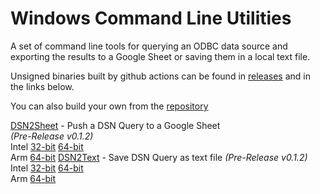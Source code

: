 # Windows Command Line Utilities

A set of command line tools for querying an ODBC data source and exporting the results to a Google Sheet or saving them in a local text file.

Unsigned binaries built by github actions can be found in [releases](https://github.com/coop-blake/DSN2Sheet/releases/tag/v0.1.2) and in the links below.

You can also build your own from the [repository](https://github.com/coop-blake/DSN2Sheet)

[DSN2Sheet](dsn2Sheet.html) - Push a DSN Query to a Google Sheet  
_(Pre-Release v0.1.2)_  
Intel [32-bit](https://github.com/coop-blake/DSN2Sheet/releases/download/v0.1.2/DSN2Sheet-dev-i686.exe) [64-bit](https://github.com/coop-blake/DSN2Sheet/releases/download/v0.1.2/DSN2Sheet-dev-x86_64.exe)  
Arm [64-bit](https://github.com/coop-blake/DSN2Sheet/releases/download/v0.1.2/DSN2Sheet-dev-aarch64.exe)
[DSN2Text](dsn2Text.html) - Save DSN Query as text file
_(Pre-Release v0.1.2)_  
Intel [32-bit](https://github.com/coop-blake/DSN2Sheet/releases/download/v0.1.2/DSN2Text-dev-i686.exe) [64-bit](https://github.com/coop-blake/DSN2Sheet/releases/download/v0.1.2/DSN2Text-dev-x86_64.exe)  
Arm [64-bit](https://github.com/coop-blake/DSN2Sheet/releases/download/v0.1.2/DSN2Text-dev-aarch64.exe)
